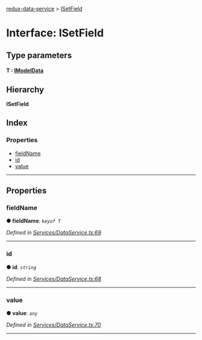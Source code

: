 [redux-data-service](../README.md) > [ISetField](../interfaces/isetfield.md)

# Interface: ISetField

## Type parameters
#### T :  [IModelData](imodeldata.md)
## Hierarchy

**ISetField**

## Index

### Properties

* [fieldName](isetfield.md#fieldname)
* [id](isetfield.md#id)
* [value](isetfield.md#value)

---

## Properties

<a id="fieldname"></a>

###  fieldName

**● fieldName**: *`keyof T`*

*Defined in [Services/DataService.ts:69](https://github.com/Rediker-Software/redux-data-service/blob/6ea6c09/src/Services/DataService.ts#L69)*

___
<a id="id"></a>

###  id

**● id**: *`string`*

*Defined in [Services/DataService.ts:68](https://github.com/Rediker-Software/redux-data-service/blob/6ea6c09/src/Services/DataService.ts#L68)*

___
<a id="value"></a>

###  value

**● value**: *`any`*

*Defined in [Services/DataService.ts:70](https://github.com/Rediker-Software/redux-data-service/blob/6ea6c09/src/Services/DataService.ts#L70)*

___

